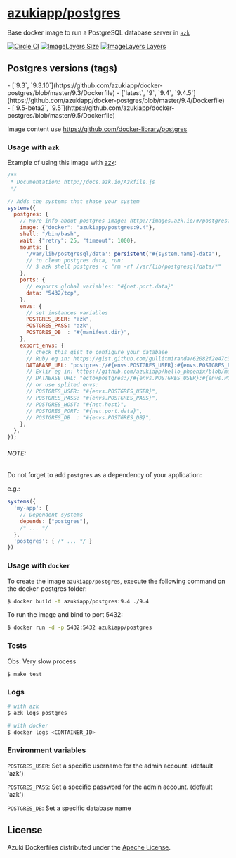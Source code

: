 [azukiapp/postgres](http://images.azk.io/#/postgres?from=github-readme)
==================

Base docker image to run a PostgreSQL database server in [`azk`](http://azk.io)

[![Circle CI](https://circleci.com/gh/azukiapp/docker-postgres.svg?style=svg)](https://circleci.com/gh/azukiapp/docker-postgres)
[![ImageLayers Size](https://img.shields.io/imagelayers/image-size/azukiapp/postgres/latest.svg?style=plastic)](https://imagelayers.io/?images=azukiapp/postgres:latest)
[![ImageLayers Layers](https://img.shields.io/imagelayers/layers/azukiapp/postgres/latest.svg?style=plastic)](https://imagelayers.io/?images=azukiapp/postgres:latest)

Postgres versions (tags)
---

<versions>
- [`9.3`, `9.3.10`](https://github.com/azukiapp/docker-postgres/blob/master/9.3/Dockerfile)
- [`latest`, `9`, `9.4`, `9.4.5`](https://github.com/azukiapp/docker-postgres/blob/master/9.4/Dockerfile)
- [`9.5-beta2`, `9.5`](https://github.com/azukiapp/docker-postgres/blob/master/9.5/Dockerfile)
</versions>

Image content use https://github.com/docker-library/postgres

### Usage with `azk`

Example of using this image with [azk](http://azk.io):

```js
/**
 * Documentation: http://docs.azk.io/Azkfile.js
 */

// Adds the systems that shape your system
systems({
  postgres: {
    // More info about postgres image: http://images.azk.io/#/postgres?from=images-azkfile-postgres
    image: {"docker": "azukiapp/postgres:9.4"},
    shell: "/bin/bash",
    wait: {"retry": 25, "timeout": 1000},
    mounts: {
      '/var/lib/postgresql/data': persistent("#{system.name}-data"),
      // to clean postgres data, run:
      // $ azk shell postgres -c "rm -rf /var/lib/postgresql/data/*"
    },
    ports: {
      // exports global variables: "#{net.port.data}"
      data: "5432/tcp",
    },
    envs: {
      // set instances variables
      POSTGRES_USER: "azk",
      POSTGRES_PASS: "azk",
      POSTGRES_DB  : "#{manifest.dir}",
    },
    export_envs: {
      // check this gist to configure your database
      // Ruby eg in: https://gist.github.com/gullitmiranda/62082f2e47c364ef9617
      DATABASE_URL: "postgres://#{envs.POSTGRES_USER}:#{envs.POSTGRES_PASS}@#{net.host}:#{net.port.data}/${envs.POSTGRES_DB}",
      // Exlir eg in: https://github.com/azukiapp/hello_phoenix/blob/master/config/database.uri.exs
      // DATABASE_URL: "ecto+postgres://#{envs.POSTGRES_USER}:#{envs.POSTGRES_PASS}@#{net.host}:#{net.port.data}/${envs.POSTGRES_DB}",
      // or use splited envs:
      // POSTGRES_USER: "#{envs.POSTGRES_USER}",
      // POSTGRES_PASS: "#{envs.POSTGRES_PASS}",
      // POSTGRES_HOST: "#{net.host}",
      // POSTGRES_PORT: "#{net.port.data}",
      // POSTGRES_DB  : "#{envs.POSTGRES_DB}",
    },
  },
});
```

###### NOTE:

Do not forget to add `postgres` as a dependency of your application:

e.g.:

```js
systems({
  'my-app': {
    // Dependent systems
    depends: ["postgres"],
    /* ... */
  },
  'postgres': { /* ... */ }
})
```

### Usage with `docker`

To create the image `azukiapp/postgres`, execute the following command on the docker-postgres folder:

```sh
$ docker build -t azukiapp/postgres:9.4 ./9.4
```

To run the image and bind to port 5432:

```sh
$ docker run -d -p 5432:5432 azukiapp/postgres
```

### Tests

Obs: Very slow process

```
$ make test
```

### Logs

```sh
# with azk
$ azk logs postgres

# with docker
$ docker logs <CONTAINER_ID>
```

### Environment variables

`POSTGRES_USER`: Set a specific username for the admin account. (default 'azk')

`POSTGRES_PASS`: Set a specific password for the admin account. (default 'azk')

`POSTGRES_DB`: Set a specific database name

## License

Azuki Dockerfiles distributed under the [Apache License][license].

[license]: ./LICENSE
